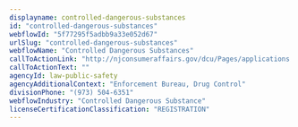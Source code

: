 ```yaml
---
displayname: controlled-dangerous-substances
id: "controlled-dangerous-substances"
webflowId: "5f77295f5adbb9a33e052d67"
urlSlug: "controlled-dangerous-substances"
webflowName: "Controlled Dangerous Substances"
callToActionLink: "http://njconsumeraffairs.gov/dcu/Pages/applications.aspx"
callToActionText: ""
agencyId: law-public-safety
agencyAdditionalContext: "Enforcement Bureau, Drug Control"
divisionPhone: "(973) 504-6351"
webflowIndustry: "Controlled Dangerous Substance"
licenseCertificationClassification: "REGISTRATION"
---
```

